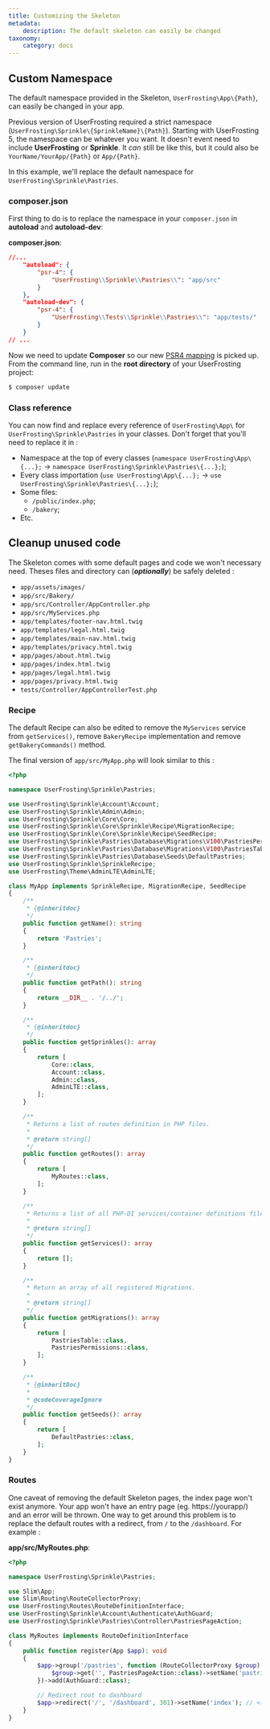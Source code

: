 ```yaml
---
title: Customizing the Skeleton
metadata:
    description: The default skeleton can easily be changed
taxonomy:
    category: docs
---
```


## Custom Namespace

The default namespace provided in the Skeleton, `UserFrosting\App\{Path}`, can easily be changed in your app. 

Previous version of UserFrosting required a strict namespace (`UserFrosting\Sprinkle\{SprinkleName}\{Path}`). Starting with UserFrosting 5, the namespace can be whatever you want. It doesn't event need to include **UserFrosting** or **Sprinkle**. It *can* still be like this, but it could also be `YourName/YourApp/{Path}` or `App/{Path}`.

In this example, we'll replace the default namespace for `UserFrosting\Sprinkle\Pastries`.

### composer.json

First thing to do is to replace the namespace in your `composer.json` in **autoload** and **autoload-dev**: 

**composer.json**:
```json
//...
    "autoload": {
        "psr-4": {
            "UserFrosting\\Sprinkle\\Pastries\\": "app/src"
        }
    },
    "autoload-dev": {
        "psr-4": {
            "UserFrosting\\Tests\\Sprinkle\\Pastries\\": "app/tests/"
        }
    }
// ...
```

Now we need to update **Composer** so our new [PSR4 mapping](http://www.php-fig.org/psr/psr-4/#3-examples) is picked up. From the command line, run in the **root directory** of your UserFrosting project: 

```bash
$ composer update
```

### Class reference

You can now find and replace every reference of `UserFrosting\App\` for `UserFrosting\Sprinkle\Pastries` in your classes. Don't forget that you'll need to replace it in : 

- Namespace at the top of every classes (`namespace UserFrosting\App\{...};` -> `namespace UserFrosting\Sprinkle\Pastries\{...};`);
- Every class importation (`use UserFrosting\App\{...};` -> `use UserFrosting\Sprinkle\Pastries\{...};`);
- Some files:
  - `/public/index.php`;
  - `/bakery`;
- Etc.

## Cleanup unused code

The Skeleton comes with some default pages and code we won't necessary need. Theses files and directory can (***optionally***) be safely deleted :

- `app/assets/images/`
- `app/src/Bakery/`
- `app/src/Controller/AppController.php`
- `app/src/MyServices.php`
- `app/templates/footer-nav.html.twig`
- `app/templates/legal.html.twig`
- `app/templates/main-nav.html.twig`
- `app/templates/privacy.html.twig`
- `app/pages/about.html.twig`
- `app/pages/index.html.twig`
- `app/pages/legal.html.twig`
- `app/pages/privacy.html.twig`
- `tests/Controller/AppControllerTest.php`

### Recipe

The default Recipe can also be edited to remove the `MyServices` service from `getServices()`, remove `BakeryRecipe` implementation and remove `getBakeryCommands()` method.

The final version of `app/src/MyApp.php` will look similar to this :
```php
<?php

namespace UserFrosting\Sprinkle\Pastries;

use UserFrosting\Sprinkle\Account\Account;
use UserFrosting\Sprinkle\Admin\Admin;
use UserFrosting\Sprinkle\Core\Core;
use UserFrosting\Sprinkle\Core\Sprinkle\Recipe\MigrationRecipe;
use UserFrosting\Sprinkle\Core\Sprinkle\Recipe\SeedRecipe;
use UserFrosting\Sprinkle\Pastries\Database\Migrations\V100\PastriesPermissions;
use UserFrosting\Sprinkle\Pastries\Database\Migrations\V100\PastriesTable;
use UserFrosting\Sprinkle\Pastries\Database\Seeds\DefaultPastries;
use UserFrosting\Sprinkle\SprinkleRecipe;
use UserFrosting\Theme\AdminLTE\AdminLTE;

class MyApp implements SprinkleRecipe, MigrationRecipe, SeedRecipe
{
    /**
     * {@inheritdoc}
     */
    public function getName(): string
    {
        return 'Pastries';
    }

    /**
     * {@inheritdoc}
     */
    public function getPath(): string
    {
        return __DIR__ . '/../';
    }

    /**
     * {@inheritdoc}
     */
    public function getSprinkles(): array
    {
        return [
            Core::class,
            Account::class,
            Admin::class,
            AdminLTE::class,
        ];
    }

    /**
     * Returns a list of routes definition in PHP files.
     *
     * @return string[]
     */
    public function getRoutes(): array
    {
        return [
            MyRoutes::class,
        ];
    }

    /**
     * Returns a list of all PHP-DI services/container definitions files.
     *
     * @return string[]
     */
    public function getServices(): array
    {
        return [];
    }

    /**
     * Return an array of all registered Migrations.
     *
     * @return string[]
     */
    public function getMigrations(): array
    {
        return [
            PastriesTable::class,
            PastriesPermissions::class,
        ];
    }

    /**
     * {@inheritDoc}
     *
     * @codeCoverageIgnore
     */
    public function getSeeds(): array
    {
        return [
            DefaultPastries::class,
        ];
    }
}
```

### Routes
One caveat of removing the default Skeleton pages, the index page won't exist anymore. Your app won't have an entry page (eg. https://yourapp/) and an error will be thrown. One way to get around this problem is to replace the default routes with a redirect, from `/` to the `/dashboard`. For example : 

**app/src/MyRoutes.php**:
```php
<?php

namespace UserFrosting\Sprinkle\Pastries;

use Slim\App;
use Slim\Routing\RouteCollectorProxy;
use UserFrosting\Routes\RouteDefinitionInterface;
use UserFrosting\Sprinkle\Account\Authenticate\AuthGuard;
use UserFrosting\Sprinkle\Pastries\Controller\PastriesPageAction;

class MyRoutes implements RouteDefinitionInterface
{
    public function register(App $app): void
    {
        $app->group('/pastries', function (RouteCollectorProxy $group) {
            $group->get('', PastriesPageAction::class)->setName('pastries');
        })->add(AuthGuard::class);

        // Redirect root to dashboard
        $app->redirect('/', '/dashboard', 301)->setName('index'); // <-- Add this
    }
}
```

